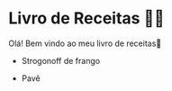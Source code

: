 #  Livro de Receitas :man_cook:

Olá! Bem vindo ao meu livro de receitas:wave:

- Strogonoff de frango

- Pavê

  

